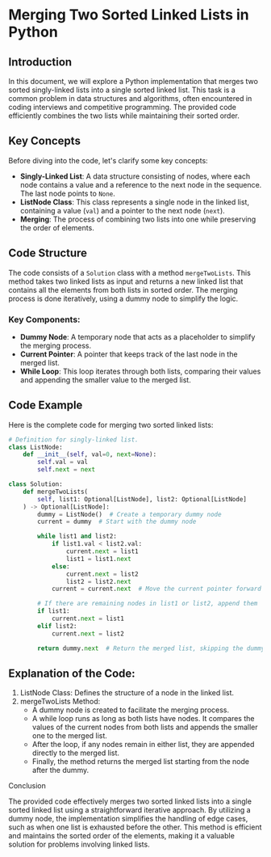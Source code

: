 # Merging Two Sorted Linked Lists in Python

## Introduction
In this document, we will explore a Python implementation that merges two sorted singly-linked lists into a single sorted linked list. This task is a common problem in data structures and algorithms, often encountered in coding interviews and competitive programming. The provided code efficiently combines the two lists while maintaining their sorted order.

## Key Concepts
Before diving into the code, let's clarify some key concepts:

- **Singly-Linked List**: A data structure consisting of nodes, where each node contains a value and a reference to the next node in the sequence. The last node points to `None`.
- **ListNode Class**: This class represents a single node in the linked list, containing a value (`val`) and a pointer to the next node (`next`).
- **Merging**: The process of combining two lists into one while preserving the order of elements.

## Code Structure
The code consists of a `Solution` class with a method `mergeTwoLists`. This method takes two linked lists as input and returns a new linked list that contains all the elements from both lists in sorted order. The merging process is done iteratively, using a dummy node to simplify the logic.

### Key Components:
- **Dummy Node**: A temporary node that acts as a placeholder to simplify the merging process.
- **Current Pointer**: A pointer that keeps track of the last node in the merged list.
- **While Loop**: This loop iterates through both lists, comparing their values and appending the smaller value to the merged list.

## Code Example
Here is the complete code for merging two sorted linked lists:

```python
# Definition for singly-linked list.
class ListNode:
    def __init__(self, val=0, next=None):
        self.val = val
        self.next = next

class Solution:
    def mergeTwoLists(
        self, list1: Optional[ListNode], list2: Optional[ListNode]
    ) -> Optional[ListNode]:
        dummy = ListNode()  # Create a temporary dummy node
        current = dummy  # Start with the dummy node

        while list1 and list2:
            if list1.val < list2.val:
                current.next = list1
                list1 = list1.next
            else:
                current.next = list2
                list2 = list2.next
            current = current.next  # Move the current pointer forward

        # If there are remaining nodes in list1 or list2, append them
        if list1:
            current.next = list1
        elif list2:
            current.next = list2

        return dummy.next  # Return the merged list, skipping the dummy node
```

## Explanation of the Code:
1. ListNode Class: Defines the structure of a node in the linked list.
2. mergeTwoLists Method:
	-	A dummy node is created to facilitate the merging process.
	-	A while loop runs as long as both lists have nodes. It compares the values of the current nodes from both lists and appends the smaller one to the merged list.
	-	After the loop, if any nodes remain in either list, they are appended directly to the merged list.
	-	Finally, the method returns the merged list starting from the node after the dummy.

Conclusion

The provided code effectively merges two sorted linked lists into a single sorted linked list using a straightforward iterative approach. By utilizing a dummy node, the implementation simplifies the handling of edge cases, such as when one list is exhausted before the other. This method is efficient and maintains the sorted order of the elements, making it a valuable solution for problems involving linked lists.

